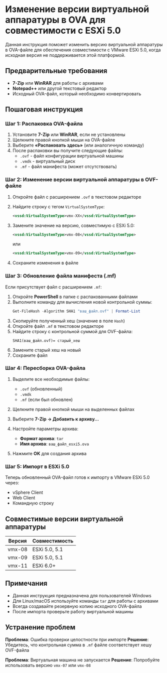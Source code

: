
# Изменение версии виртуальной аппаратуры в OVA для совместимости с ESXi 5.0

Данная инструкция поможет изменить версию виртуальной аппаратуры в OVA-файле для обеспечения совместимости с VMware ESXi 5.0, когда исходная версия не поддерживается этой платформой.

## Предварительные требования

- **7-Zip** или **WinRAR** для работы с архивами
- **Notepad++** или другой текстовый редактор
- Исходный OVA-файл, который необходимо конвертировать

## Пошаговая инструкция

### Шаг 1: Распаковка OVA-файла

1. Установите **7-Zip** или **WinRAR**, если не установлены
2. Щелкните правой кнопкой мыши на OVA-файле
3. Выберите **«Распаковать здесь»** (или аналогичную команду)
4. После распаковки вы получите следующие файлы:
   - `.ovf` - файл конфигурации виртуальной машины
   - `.vmdk` - виртуальный диск
   - `.mf` - файл манифеста (может отсутствовать)

### Шаг 2: Изменение версии виртуальной аппаратуры в OVF-файле

1. Откройте файл с расширением `.ovf` в текстовом редакторе
2. Найдите строку с тегом `VirtualSystemType`:
   ```xml
   <vssd:VirtualSystemType>vmx-XX</vssd:VirtualSystemType>
   ```
3. Замените значение на версию, совместимую с ESXi 5.0:
   ```xml
   <vssd:VirtualSystemType>vmx-08</vssd:VirtualSystemType>
   ```
   или
   ```xml
   <vssd:VirtualSystemType>vmx-09</vssd:VirtualSystemType>
   ```

4. Сохраните изменения в файле

### Шаг 3: Обновление файла манифеста (.mf)

Если присутствует файл с расширением `.mf`:

1. Откройте **PowerShell** в папке с распакованными файлами
2. Выполните команду для вычисления новой контрольной суммы:
   ```powershell
   Get-FileHash -Algorithm SHA1 "ваш_файл.ovf" | Format-List
   ```
3. Скопируйте полученный хеш (значение в поле `Hash`)
4. Откройте файл `.mf` в текстовом редакторе
5. Найдите строку с контрольной суммой для OVF-файла:
   ```
   SHA1(ваш_файл.ovf)= старый_хеш
   ```
6. Замените старый хеш на новый
7. Сохраните файл

### Шаг 4: Пересборка OVA-файла

1. Выделите все необходимые файлы:
   - `.ovf` (обновленный)
   - `.vmdk`
   - `.mf` (если был обновлен)

2. Щелкните правой кнопкой мыши на выделенных файлах
3. Выберите **7-Zip → Добавить к архиву...**
4. Настройте параметры архива:
   - **Формат архива**: `tar`
   - **Имя архива**: `ваш_файл_esxi5.ova`
5. Нажмите **OK** для создания архива

### Шаг 5: Импорт в ESXi 5.0

Теперь обновленный OVA-файл готов к импорту в VMware ESXi 5.0 через:
- vSphere Client
- Web Client
- Командную строку

## Совместимые версии виртуальной аппаратуры

| Версия | Совместимость |
|--------|----------------|
| vmx-08 | ESXi 5.0, 5.1 |
| vmx-09 | ESXi 5.0, 5.1 |
| vmx-11 | ESXi 6.0+ |

## Примечания

- Данная инструкция предназначена для пользователей Windows
- Для Linux/macOS используйте команды `tar` для работы с архивами
- Всегда создавайте резервную копию исходного OVA-файла
- После импорта проверьте работу виртуальной машины

## Устранение проблем

**Проблема**: Ошибка проверки целостности при импорте
**Решение**: Убедитесь, что контрольная сумма в `.mf` файле соответствует хешу OVF-файла

**Проблема**: Виртуальная машина не запускается
**Решение**: Попробуйте использовать версию `vmx-07` или `vmx-08`
